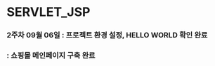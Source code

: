 # SERVLET_JSP

### 2주차 09월 06일 : 프로젝트 환경 설정, HELLO WORLD 확인 완료
###                 : 쇼핑몰 메인페이지 구축 완료


